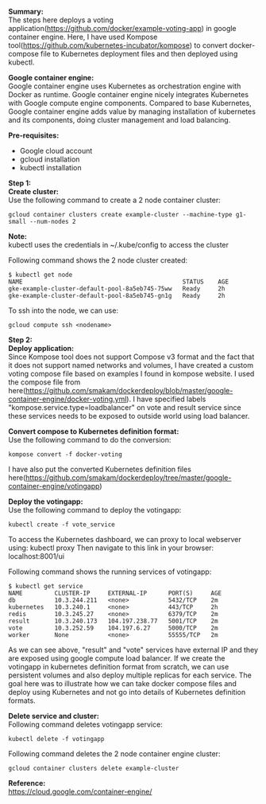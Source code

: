 **Summary:**  
The steps here deploys a voting application(https://github.com/docker/example-voting-app) in google container engine. Here, I have used Kompose tool(https://github.com/kubernetes-incubator/kompose) to convert docker-compose file to Kubernetes deployment files and then deployed using kubectl. 

**Google container engine:**  
Google container engine uses Kubernetes as orchestration engine with Docker as runtime. Google container engine nicely integrates Kubernetes with Google compute engine components. Compared to base Kubernetes, Google container engine adds value by managing installation of kubernetes and its components, doing cluster management and load balancing.

**Pre-requisites:**  

 - Google cloud account
 - gcloud installation
 - kubectl installation

**Step 1:**  
**Create cluster:**  
Use the following command to create a 2 node container cluster:  

    gcloud container clusters create example-cluster --machine-type g1-small --num-nodes 2

**Note:**  
kubectl uses the credentials  in ~/.kube/config to access the cluster

Following command shows the 2 node cluster created:

    $ kubectl get node
    NAME                                             STATUS    AGE
    gke-example-cluster-default-pool-8a5eb745-75ww   Ready     2h
    gke-example-cluster-default-pool-8a5eb745-gn1g   Ready     2h

To ssh into the node, we can use:

    gcloud compute ssh <nodename>


**Step 2:**  
**Deploy application:**  
Since Kompose tool does not support Compose v3 format and the fact that it does not support named networks and volumes, I have created a custom voting compose file based on examples I found in kompose website. I used the compose file from here(https://github.com/smakam/dockerdeploy/blob/master/google-container-engine/docker-voting.yml). I have specified labels "kompose.service.type=loadbalancer" on vote and result service since these services needs to be exposed to outside world using load balancer.

**Convert compose to Kubernetes definition format:**  
Use the following command to do the conversion:

    kompose convert -f docker-voting

I have also put the converted Kubernetes definition files here(https://github.com/smakam/dockerdeploy/tree/master/google-container-engine/votingapp)

**Deploy the votingapp:**  
Use the following command to deploy the votingapp:

    kubectl create -f vote_service

To access the Kubernetes dashboard, we can proxy to local webserver using:
kubectl proxy
Then navigate to this link in your browser: localhost:8001/ui

Following command shows the running services of votingapp:

    $ kubectl get service
    NAME         CLUSTER-IP     EXTERNAL-IP      PORT(S)     AGE
    db           10.3.244.211   <none>           5432/TCP    2m
    kubernetes   10.3.240.1     <none>           443/TCP     2h
    redis        10.3.245.27    <none>           6379/TCP    2m
    result       10.3.240.173   104.197.238.77   5001/TCP    2m
    vote         10.3.252.59    104.197.6.27     5000/TCP    2m
    worker       None           <none>           55555/TCP   2m

As we can see above, "result" and "vote" services have external IP and they are exposed using google compute load balancer. 
If we create the votingapp in kubernetes definition format from scratch, we can use persistent volumes and also deploy multiple replicas for each service. The goal here was to illustrate how we can take docker compose files and deploy using Kubernetes and not go into details of Kubernetes definition formats.

**Delete service and cluster:**  
Following command deletes votingapp service:

    kubectl delete -f votingapp

Following command deletes the 2 node container engine cluster:

    gcloud container clusters delete example-cluster

**Reference:**  
https://cloud.google.com/container-engine/
